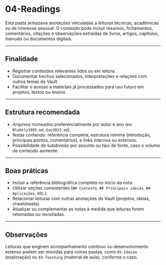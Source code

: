 # 04-Readings

Esta pasta armazena anotações vinculadas a leituras técnicas, acadêmicas ou de interesse pessoal. O conteúdo pode incluir resumos, fichamentos, comentários, citações e observações extraídas de livros, artigos, capítulos, manuais ou documentos digitais.

---

## Finalidade

- Registrar conteúdos relevantes lidos ou em leitura.
- Documentar trechos selecionados, interpretações e relações com outros temas do Vault.
- Facilitar o acesso a materiais já processados para uso futuro em projetos, textos ou ensino.

---

## Estrutura recomendada

- Arquivos nomeados preferencialmente por autor e ano (ex: `Blakely1995.md`, `Guo2023.md`).
- Notas contendo: referência completa, estrutura mínima (introdução, principais pontos, comentários), e links internos ou externos.
- Possibilidade de subdivisão por assunto ou tipo de fonte, caso o volume de conteúdo aumente.

---

## Boas práticas

- Incluir a referência bibliográfica completa no início da nota.
- Utilizar seções consistentes (`## Contexto`, `## Principais ideias`, `## Aplicações`, etc.).
- Relacionar leituras com outras anotações do Vault (projetos, ideias, cheatsheets).
- Atualizar ou complementar as notas à medida que leituras forem retomadas ou revisitadas.

---

## Observações

Leituras que exigirem acompanhamento contínuo ou desenvolvimento extenso podem ser movidas para outras pastas, como `05-Ideias` (exploração) ou `03-Teaching` (material de aula), conforme o caso.
